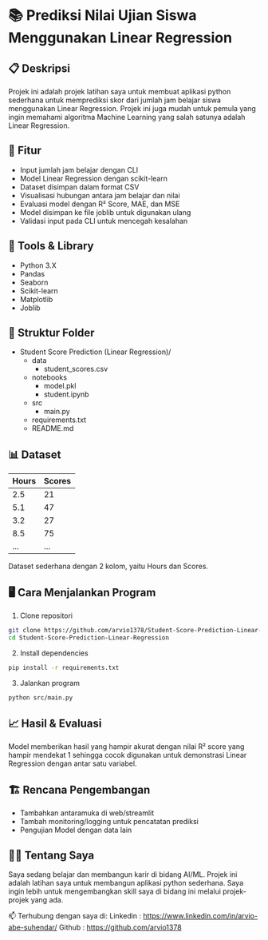 # 📚 Prediksi Nilai Ujian Siswa Menggunakan Linear Regression

## 📋 Deskripsi
Projek ini adalah projek latihan saya untuk membuat aplikasi python sederhana untuk memprediksi skor dari jumlah jam belajar siswa menggunakan Linear Regression.
Projek ini juga mudah untuk pemula yang ingin memahami algoritma Machine Learning yang salah satunya adalah Linear Regression.

## 🚀 Fitur
- Input jumlah jam belajar dengan CLI
- Model Linear Regression dengan scikit-learn
- Dataset disimpan dalam format CSV
- Visualisasi hubungan antara jam belajar dan nilai
- Evaluasi model dengan R² Score, MAE, dan MSE
- Model disimpan ke file joblib untuk digunakan ulang
- Validasi input pada CLI untuk mencegah kesalahan

## 🧠 Tools & Library
- Python 3.X
- Pandas
- Seaborn
- Scikit-learn
- Matplotlib
- Joblib

## 📁 Struktur Folder
- Student Score Prediction (Linear Regression)/
  - data
      - student_scores.csv
  - notebooks
      - model.pkl
      - student.ipynb
  - src
      - main.py
  - requirements.txt
  - README.md

## 📊 Dataset

| Hours       | Scores      |
|-------------|-------------|
| 2.5         | 21          |
| 5.1         | 47          |
| 3.2         | 27          |
| 8.5         | 75          |
| ...         | ...         |

Dataset sederhana dengan 2 kolom, yaitu Hours dan Scores.

## 🖥️ Cara Menjalankan Program
1. Clone repositori
```bash
git clone https://github.com/arvio1378/Student-Score-Prediction-Linear-Regression.git
cd Student-Score-Prediction-Linear-Regression
```
2. Install dependencies
```bash
pip install -r requirements.txt
```
3. Jalankan program
```bash
python src/main.py
```

## 📈 Hasil & Evaluasi
Model memberikan hasil yang hampir akurat dengan nilai R² score yang hampir mendekat 1 sehingga cocok digunakan untuk demonstrasi Linear Regression dengan antar satu variabel.

## 🏗️ Rencana Pengembangan
- Tambahkan antaramuka di web/streamlit
- Tambah monitoring/logging untuk pencatatan prediksi
- Pengujian Model dengan data lain

## 🧑‍💻 Tentang Saya
Saya sedang belajar dan membangun karir di bidang AI/ML. Projek ini adalah latihan saya untuk membangun aplikasi python sederhana. Saya ingin lebih untuk mengembangkan skill saya di bidang ini melalui projek-projek yang ada.

📫 Terhubung dengan saya di:
Linkedin : https://www.linkedin.com/in/arvio-abe-suhendar/
Github : https://github.com/arvio1378
